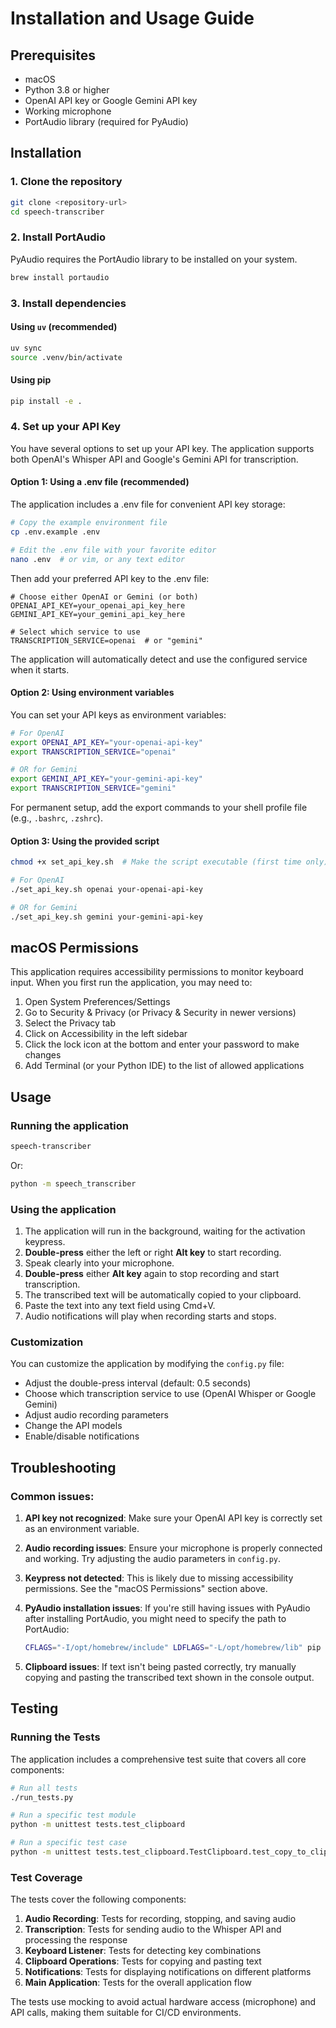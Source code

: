 # Installation and Usage Guide

## Prerequisites

- macOS
- Python 3.8 or higher
- OpenAI API key or Google Gemini API key
- Working microphone
- PortAudio library (required for PyAudio)

## Installation

### 1. Clone the repository

```bash
git clone <repository-url>
cd speech-transcriber
```

### 2. Install PortAudio

PyAudio requires the PortAudio library to be installed on your system.

```bash
brew install portaudio
```

### 3. Install dependencies

#### Using `uv` (recommended)

```bash
uv sync
source .venv/bin/activate
```

#### Using pip

```bash
pip install -e .
```

### 4. Set up your API Key

You have several options to set up your API key. The application supports both OpenAI's Whisper API and Google's Gemini API for transcription.

#### Option 1: Using a .env file (recommended)

The application includes a .env file for convenient API key storage:

```bash
# Copy the example environment file
cp .env.example .env

# Edit the .env file with your favorite editor
nano .env  # or vim, or any text editor
```

Then add your preferred API key to the .env file:
```
# Choose either OpenAI or Gemini (or both)
OPENAI_API_KEY=your_openai_api_key_here
GEMINI_API_KEY=your_gemini_api_key_here

# Select which service to use
TRANSCRIPTION_SERVICE=openai  # or "gemini"
```

The application will automatically detect and use the configured service when it starts.

#### Option 2: Using environment variables

You can set your API keys as environment variables:

```bash
# For OpenAI
export OPENAI_API_KEY="your-openai-api-key"
export TRANSCRIPTION_SERVICE="openai"

# OR for Gemini
export GEMINI_API_KEY="your-gemini-api-key"
export TRANSCRIPTION_SERVICE="gemini"
```

For permanent setup, add the export commands to your shell profile file (e.g., `.bashrc`, `.zshrc`).

#### Option 3: Using the provided script

```bash
chmod +x set_api_key.sh  # Make the script executable (first time only)

# For OpenAI
./set_api_key.sh openai your-openai-api-key

# OR for Gemini
./set_api_key.sh gemini your-gemini-api-key
```

## macOS Permissions

This application requires accessibility permissions to monitor keyboard input. When you first run the application, you may need to:

1. Open System Preferences/Settings
2. Go to Security & Privacy (or Privacy & Security in newer versions)
3. Select the Privacy tab
4. Click on Accessibility in the left sidebar
5. Click the lock icon at the bottom and enter your password to make changes
6. Add Terminal (or your Python IDE) to the list of allowed applications

## Usage

### Running the application

```bash
speech-transcriber
```

Or:

```bash
python -m speech_transcriber
```

### Using the application

1. The application will run in the background, waiting for the activation keypress.
2. **Double-press** either the left or right **Alt key** to start recording.
3. Speak clearly into your microphone.
4. **Double-press** either **Alt key** again to stop recording and start transcription.
5. The transcribed text will be automatically copied to your clipboard.
6. Paste the text into any text field using Cmd+V.
7. Audio notifications will play when recording starts and stops.

### Customization

You can customize the application by modifying the `config.py` file:

- Adjust the double-press interval (default: 0.5 seconds)
- Choose which transcription service to use (OpenAI Whisper or Google Gemini)
- Adjust audio recording parameters
- Change the API models
- Enable/disable notifications

## Troubleshooting

### Common issues:

1. **API key not recognized**: Make sure your OpenAI API key is correctly set as an environment variable.

2. **Audio recording issues**: Ensure your microphone is properly connected and working. Try adjusting the audio parameters in `config.py`.

3. **Keypress not detected**: This is likely due to missing accessibility permissions. See the "macOS Permissions" section above.

4. **PyAudio installation issues**: If you're still having issues with PyAudio after installing PortAudio, you might need to specify the path to PortAudio:
   ```bash
   CFLAGS="-I/opt/homebrew/include" LDFLAGS="-L/opt/homebrew/lib" pip install pyaudio
   ```

5. **Clipboard issues**: If text isn't being pasted correctly, try manually copying and pasting the transcribed text shown in the console output.

## Testing

### Running the Tests

The application includes a comprehensive test suite that covers all core components:

```bash
# Run all tests
./run_tests.py

# Run a specific test module
python -m unittest tests.test_clipboard

# Run a specific test case
python -m unittest tests.test_clipboard.TestClipboard.test_copy_to_clipboard_success
```

### Test Coverage

The tests cover the following components:

1. **Audio Recording**: Tests for recording, stopping, and saving audio
2. **Transcription**: Tests for sending audio to the Whisper API and processing the response
3. **Keyboard Listener**: Tests for detecting key combinations
4. **Clipboard Operations**: Tests for copying and pasting text
5. **Notifications**: Tests for displaying notifications on different platforms
6. **Main Application**: Tests for the overall application flow

The tests use mocking to avoid actual hardware access (microphone) and API calls, making them suitable for CI/CD environments. 